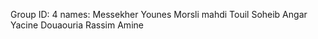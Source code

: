 Group ID: 4
names:
Messekher Younes 
Morsli mahdi
Touil Soheib 
Angar Yacine
Douaouria Rassim Amine 

